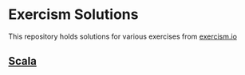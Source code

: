 # Exercism Solutions

This repository holds solutions for various exercises from [exercism.io](https://exercism.io)


## [Scala](https://github.com/OtherwiseJLo/exercism_solutions/tree/main/scala)

